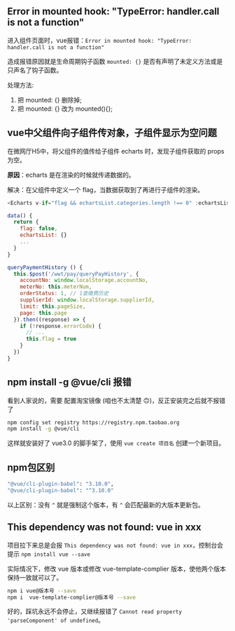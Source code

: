 ## Error in mounted hook: "TypeError: handler.call is not a function"

进入组件页面时，vue报错：`Error in mounted hook: "TypeError: handler.call is not a function"`

造成报错原因就是生命周期钩子函数 `mounted: {}` 是否有声明了未定义方法或是只声名了钩子函数。

处理方法:

1. 把 mounted: {} 删除掉;
2. 把 mounted: {} 改为 mounted(){};

## vue中父组件向子组件传对象，子组件显示为空问题

在微网厅H5中，将父组件的值传给子组件 echarts 时，发现子组件获取的 props 为空。

**原因**：echarts 是在渲染的时候就传递数据的。

解决：在父组件中定义一个 flag，当数据获取到了再进行子组件的渲染。

```js
<Echarts v-if="flag && echartsList.categories.length !== 0" :echartsList="echartsList" :meterType="meterType" />

data() {
  return {
    flag: false,
    echartsList: {}
    ...
  }
}

queryPaymentHistory () {
  this.$post('/wwt/pay/queryPayHistory', {
    accountNo: window.localStorage.accountNo,
    meterNo: this.meterNum,
    orderStatus: 1, // 1查缴费历史
    supplierId: window.localStorage.supplierId,
    limit: this.pageSize,
    page: this.page
  }).then((response) => {
    if (!response.errorCode) {
      // ...
      this.flag = true
    }
  })
}
```

## npm install -g @vue/cli 报错

看到人家说的，需要 配置淘宝镜像 (咱也不太清楚 🙃)，反正安装完之后就不报错了

```bash
npm config set registry https://registry.npm.taobao.org
npm install -g @vue/cli
```

这样就安装好了 vue3.0 的脚手架了，使用 `vue create 项目名` 创建一个新项目。

## npm包区别

```bash
"@vue/cli-plugin-babel": "3.10.0",  
"@vue/cli-plugin-babel": "^3.10.0"
```

以上区别：没有 `^` 就是强制这个版本，有 `^` 会匹配最新的大版本更新包。



## This dependency was not found: vue in xxx

项目拉下来总是会报 `This dependency was not found: vue in xxx`，控制台会提示 `npm install vue --save`

实际情况下，修改 vue 版本或修改 vue-template-complier 版本，使他两个版本保持一致就可以了。

```bash
npm i vue@版本号 --save
npm i  vue-template-complier@版本号 --save
```

好的，踩坑永远不会停止，又继续报错了 `Cannot read property 'parseComponent' of undefined`。